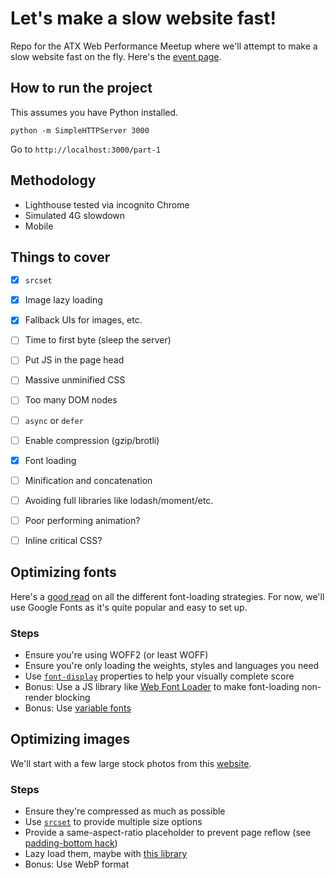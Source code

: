 # Let's make a slow website fast!
Repo for the ATX Web Performance Meetup where we'll attempt to make a slow website fast on the fly. Here's the [event page](https://www.meetup.com/austin-web-performance/events/266519185/).

## How to run the project
This assumes you have Python installed.

`python -m SimpleHTTPServer 3000`

Go to `http://localhost:3000/part-1`


## Methodology
- Lighthouse tested via incognito Chrome
- Simulated 4G slowdown
- Mobile


## Things to cover
* [x] `srcset`
* [x] Image lazy loading
* [x] Fallback UIs for images, etc.
* [ ] Time to first byte (sleep the server)
* [ ] Put JS in the page head
* [ ] Massive unminified CSS
* [ ] Too many DOM nodes
* [ ] `async` or `defer`
* [ ] Enable compression (gzip/brotli)
* [x] Font loading
* [ ] Minification and concatenation
* [ ] Avoiding full libraries like lodash/moment/etc.
* [ ] Poor performing animation?
* [ ] Inline critical CSS?


## Optimizing fonts
Here's a [good read](https://www.zachleat.com/web/comprehensive-webfonts/) on all the different font-loading strategies. For now, we'll use Google Fonts as it's quite popular and easy to set up.

### Steps
- Ensure you're using WOFF2 (or least WOFF)
- Ensure you're only loading the weights, styles and languages you need
- Use [`font-display`](https://developer.mozilla.org/en-US/docs/Web/CSS/@font-face/font-display) properties to help your visually complete score
- Bonus: Use a JS library like [Web Font Loader](https://github.com/typekit/webfontloader) to make font-loading non-render blocking
- Bonus: Use [variable fonts](https://medium.com/variable-fonts/https-medium-com-tiro-introducing-opentype-variable-fonts-12ba6cd2369)


## Optimizing images
We'll start with a few large stock photos from this [website](https://picsum.photos/images).

### Steps
- Ensure they're compressed as much as possible
- Use [`srcset`](https://developer.mozilla.org/en-US/docs/Learn/HTML/Multimedia_and_embedding/Responsive_images) to provide multiple size options
- Provide a same-aspect-ratio placeholder to prevent page reflow (see [padding-bottom hack](https://www.smashingmagazine.com/2013/09/responsive-images-performance-problem-case-study/))
- Lazy load them, maybe with [this library](https://github.com/aFarkas/lazysizes)
- Bonus: Use WebP format
